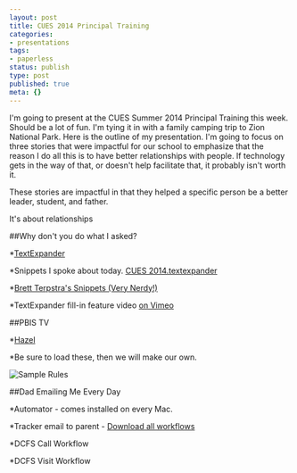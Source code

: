 ```yaml
---
layout: post
title: CUES 2014 Principal Training
categories:
- presentations
tags:
- paperless
status: publish
type: post
published: true
meta: {}
---
```


I'm going to present at the CUES Summer 2014 Principal Training this week. Should be a lot of fun. I'm tying it in with a family camping trip to Zion National Park. Here is the outline of my presentation. I'm going to focus on three stories that were impactful for our school to emphasize that the reason I do all this is to have better relationships with people. If technology gets in the way of that, or doesn't help facilitate that, it probably isn't worth it.


These stories are impactful in that they helped a specific person be a better leader, student, and father.


It's about relationships


##Why don't you do what I asked?



*[TextExpander](http://smilesoftware.com/TextExpander/index.html)


*Snippets I spoke about today. 
[CUES 2014.textexpander](http://jethrojones.com/assets/CUES-2014.textexpander)


*[Brett Terpstra's Snippets (Very Nerdy!)](http://brettterpstra.com/projects/te-tools/)


*TextExpander fill-in feature video 
[on Vimeo](http://vimeo.com/44456425)


##PBIS TV



*[Hazel](http://www.noodlesoft.com/hazel.php)


*Be sure to load these, then we will make our own. 

![Sample Rules](http://jethrojones.com/assets/sample-rules.png)


##Dad Emailing Me Every Day



*Automator - comes installed on every Mac.


*Tracker email to parent - 
[Download all workflows](http://jethrojones.com/assets/cues-automator.zip)


*DCFS Call Workflow


*DCFS Visit Workflow
